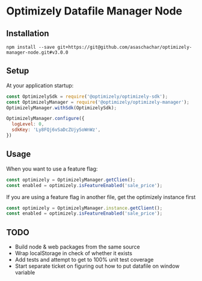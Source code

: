 # Optimizely Datafile Manager Node
                                                                        
## Installation
```
npm install --save git+https://git@github.com/asaschachar/optimizely-manager-node.git#v3.0.0
```
 
## Setup 
At your application startup:
```javascript
const OptimizelySdk = require('@optimizely/optimizely-sdk');
const OptimizelyManager = require('@optimizely/optimizely-manager');
OptimizelyManager.withSdk(OptimizelySdk);

OptimizelyManager.configure({
  logLevel: 0,
  sdkKey: 'Ly8FQj6vSaDcZUjySoWnWz',
})
```

## Usage
When you want to use a feature flag:
```javascript
const optimizely = OptimizelyManager.getClien();
const enabled = optimizely.isFeatureEnabled('sale_price');
```                                                                     
                                                                        
If you are using a feature flag in another file, get the optimizely instance first                                                                        
```javascript
const optimizely = OptimizelyManager.instance.getClient();
const enabled = optimizely.isFeatureEnabled('sale_price');
```
## TODO
- Build node & web packages from the same source
- Wrap localStorage in check of whether it exists
- Add tests and attempt to get to 100% unit test coverage
- Start separate ticket on figuring out how to put datafile on window variable
